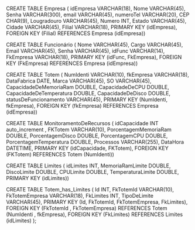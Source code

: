 
CREATE TABLE Empresa (
  idEmpresa VARCHAR(18),
  Nome VARCHAR(45),
  Senha VARCHAR(300),
  email VARCHAR(45),
  numeroTel VARCHAR(20),
  CEP CHAR(9),
  Lougradouro VARCHAR(45),
  Numero INT,
  Estado VARCHAR(45),
  Cidade VARCHAR(45),
  Filial VARCHAR(18),
  PRIMARY KEY (idEmpresa),
    FOREIGN KEY (Filial)
    REFERENCES Empresa (idEmpresa))


CREATE TABLE Funcionário (
  Nome VARCHAR(45),
  Cargo VARCHAR(45),
  Email VARCHAR(45),
  Senha VARCHAR(45),
  idFunc VARCHAR(14),
  FkEmpresa VARCHAR(18),
  PRIMARY KEY (idFunc, FkEmpresa),
    FOREIGN KEY (FkEmpresa)
    REFERENCES Empresa (idEmpresa))



CREATE TABLE Totem (
  NumIdenti VARCHAR(10),
  fkEmpresa VARCHAR(18),
  DataFabrica DATE,
  Marca VARCHAR(45),
  SO VARCHAR(45),
  CapacidadeDeMemoriaRam DOUBLE,
  CapacidadeDeCPU DOUBLE,
  CapacidadeDeTemperatura DOUBLE,
  CapacidadeDeDisco DOUBLE,
  statusDeFuncionamento VARCHAR(45),
  PRIMARY KEY (NumIdenti, fkEmpresa),
    FOREIGN KEY (fkEmpresa)
    REFERENCES Empresa (idEmpresa))


CREATE TABLE MonitoramentoDeRecursos (
  idCapacidade INT auto_increment ,
  FKTotem VARCHAR(10),
  PorcentagemMemoriaRam DOUBLE,
  PorcentagemDisco DOUBLE,
  PorcentagemCPU DOUBLE,
  PorcentagemTemperatura DOUBLE,
  Processos VARCHAR(255),
  DataHora DATETIME,
  PRIMARY KEY (idCapacidade, FKTotem),
  FOREIGN KEY (FKTotem)
  REFERENCES Totem (NumIdenti))


CREATE TABLE Limites (
  idLimites INT,
  MemoriaRamLimite DOUBLE,
  DiscoLimite DOUBLE,
  CPULimite DOUBLE,
  TemperaturaLimite DOUBLE,
  PRIMARY KEY (idLimites))

CREATE TABLE Totem_has_Limites (
  Id INT,
  FkTotemId VARCHAR(10),
  FkTotemEmpresa VARCHAR(18),
  FkLimites INT,
  TipoDeLimite VARCHAR(45),
  PRIMARY KEY (Id, FkTotemId, FkTotemEmpresa, FkLimites),
    FOREIGN KEY (FkTotemId , FkTotemEmpresa)
    REFERENCES Totem (NumIdenti , fkEmpresa),
    FOREIGN KEY (FkLimites)
    REFERENCES Limites (idLimites)
);

